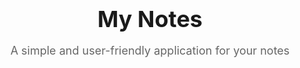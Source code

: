 <div style="text-align: center; font-size: 36px; font-weight: bold;">My Notes</div>
<p style="text-align: center; font-size: 18px; color: #666;">A simple and user-friendly application for your notes</p>
